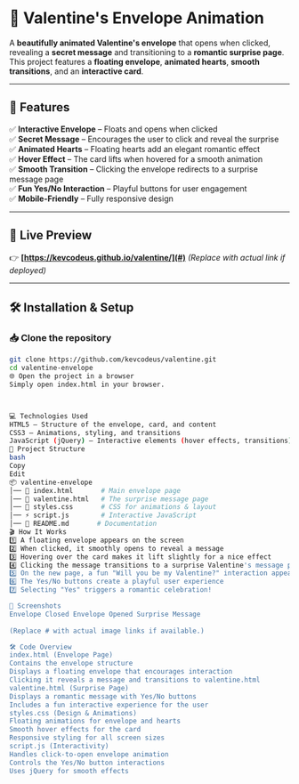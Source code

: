 
# 💌 Valentine's Envelope Animation  

A **beautifully animated Valentine's envelope** that opens when clicked, revealing a **secret message** and transitioning to a **romantic surprise page**. This project features a **floating envelope**, **animated hearts**, **smooth transitions**, and an **interactive card**.

---

## 🎯 Features  

✅ **Interactive Envelope** – Floats and opens when clicked  
✅ **Secret Message** – Encourages the user to click and reveal the surprise  
✅ **Animated Hearts** – Floating hearts add an elegant romantic effect  
✅ **Hover Effect** – The card lifts when hovered for a smooth animation  
✅ **Smooth Transition** – Clicking the envelope redirects to a surprise message page  
✅ **Fun Yes/No Interaction** – Playful buttons for user engagement  
✅ **Mobile-Friendly** – Fully responsive design  

---

## 🎨 Live Preview  

👉 **[https://kevcodeus.github.io/valentine/](#)** _(Replace with actual link if deployed)_

---

## 🛠️ Installation & Setup  

### 📥 Clone the repository  
```sh
git clone https://github.com/kevcodeus/valentine.git
cd valentine-envelope
🌐 Open the project in a browser
Simply open index.html in your browser.



💻 Technologies Used
HTML5 – Structure of the envelope, card, and content
CSS3 – Animations, styling, and transitions
JavaScript (jQuery) – Interactive elements (hover effects, transitions)
📂 Project Structure
bash
Copy
Edit
📦 valentine-envelope
│── 📜 index.html       # Main envelope page
│── 📜 valentine.html   # The surprise message page
│── 🎨 styles.css       # CSS for animations & layout
│── ⚡ script.js        # Interactive JavaScript
│── 📜 README.md       # Documentation
🎬 How It Works
1️⃣ A floating envelope appears on the screen
2️⃣ When clicked, it smoothly opens to reveal a message
3️⃣ Hovering over the card makes it lift slightly for a nice effect
4️⃣ Clicking the message transitions to a surprise Valentine's message page
5️⃣ On the new page, a fun "Will you be my Valentine?" interaction appears
6️⃣ The Yes/No buttons create a playful user experience
7️⃣ Selecting "Yes" triggers a romantic celebration!

💖 Screenshots
Envelope Closed	Envelope Opened	Surprise Message
		
(Replace # with actual image links if available.)

🛠️ Code Overview
index.html (Envelope Page)
Contains the envelope structure
Displays a floating envelope that encourages interaction
Clicking it reveals a message and transitions to valentine.html
valentine.html (Surprise Page)
Displays a romantic message with Yes/No buttons
Includes a fun interactive experience for the user
styles.css (Design & Animations)
Floating animations for envelope and hearts
Smooth hover effects for the card
Responsive styling for all screen sizes
script.js (Interactivity)
Handles click-to-open envelope animation
Controls the Yes/No button interactions
Uses jQuery for smooth effects
